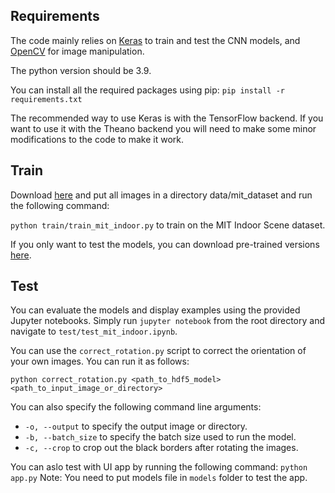 ## Requirements
The code mainly relies on [Keras](https://keras.io/#installation) to train and test the CNN models, and [OpenCV](https://pypi.python.org/pypi/opencv-python) for image manipulation.

The python version should be 3.9.

You can install all the required packages using pip: `pip install -r requirements.txt`

The recommended way to use Keras is with the TensorFlow backend. If you want to use it with the Theano backend you will need to make some minor modifications to the code to make it work.

## Train

Download [here](https://www.kaggle.com/datasets/itsahmad/indoor-scenes-cvpr-2019) and put all images in a directory data/mit_dataset and run the following command:

`python train/train_mit_indoor.py` to train on the MIT Indoor Scene dataset.

If you only want to test the models, you can download pre-trained versions [here](https://drive.google.com/file/d/1zPgxnKAlgAx98MvJ0GJuY_bGFAqSr2Ir/view?usp=sharing).

## Test
You can evaluate the models and display examples using the provided Jupyter notebooks. Simply run `jupyter notebook` from the root directory and navigate to `test/test_mit_indoor.ipynb`.

You can use the `correct_rotation.py` script to correct the orientation of your own images. You can run it as follows:

`python correct_rotation.py <path_to_hdf5_model> <path_to_input_image_or_directory>`

You can also specify the following command line arguments:
- `-o, --output` to specify the output image or directory.
- `-b, --batch_size` to specify the batch size used to run the model.
- `-c, --crop` to crop out the black borders after rotating the images.


You can aslo test with UI app by running the following command: `python app.py`
Note: You need to put models file in `models` folder to test the app.
